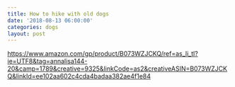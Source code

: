 ```yaml
---
title: How to hike with old dogs
date: '2018-08-13 06:00:00'
categories: dogs
layout: post
---
```


https://www.amazon.com/gp/product/B073WZJCKQ/ref=as_li_tl?ie=UTF8&tag=annalisa144-20&camp=1789&creative=9325&linkCode=as2&creativeASIN=B073WZJCKQ&linkId=ee102aa602c4cda4badaa382ae4f1e84